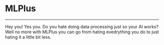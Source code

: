 # MLPlus
---
Hey you! Yes you. Do you hate doing data processing just so your AI works? Well no more with MLPlus you can go from hating evedrything you do to just hating it a little bit less.

